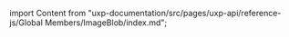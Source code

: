 
import Content from "uxp-documentation/src/pages/uxp-api/reference-js/Global Members/ImageBlob/index.md";

<Content query="product=photoshop"/>
